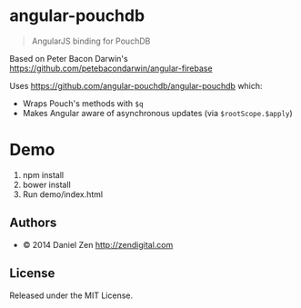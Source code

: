 # angular-pouchdb

> AngularJS binding for PouchDB

Based on Peter Bacon Darwin's https://github.com/petebacondarwin/angular-firebase

Uses https://github.com/angular-pouchdb/angular-pouchdb which:

* Wraps Pouch's methods with `$q`
* Makes Angular aware of asynchronous updates (via `$rootScope.$apply`)

# Demo

1. npm install
2. bower install
3. Run demo/index.html

## Authors

* © 2014 Daniel Zen <http://zendigital.com>

## License

Released under the MIT License.

